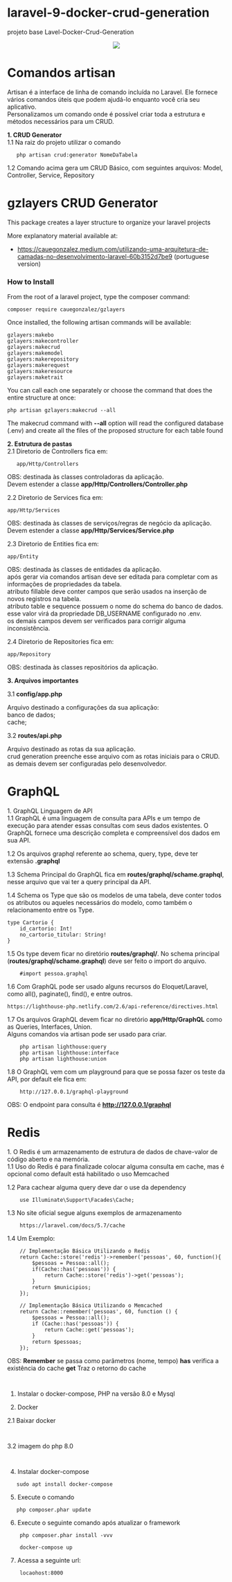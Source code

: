 # laravel-9-docker-crud-generation
projeto base  Lavel-Docker-Crud-Generation

<p align="center"><img src="https://laravel.com/assets/img/components/logo-laravel.svg"></p>
<p align="center"></p>

<h1>Comandos artisan</h1>

Artisan é a interface de linha de comando incluída no Laravel. Ele fornece vários comandos úteis que podem ajudá-lo enquanto você cria seu aplicativo. <br>
Personalizamos um comando onde é possível criar toda a estrutura e métodos necessários para um CRUD.<br>

**1. CRUD Generator** <br>
1.1 Na raiz do projeto utilizar o comando

``` 
   php artisan crud:generator NomeDaTabela
``` 
1.2 Comando acima gera um CRUD Básico, com seguintes arquivos: Model, Controller, Service, Repository


# gzlayers CRUD Generator
This package creates a layer structure to organize your laravel projects

More explanatory material available at: 
  - https://cauegonzalez.medium.com/utilizando-uma-arquitetura-de-camadas-no-desenvolvimento-laravel-60b3152d7be9 (portuguese version)

### How to Install
From the root of a laravel project, type the composer command:

```composer require cauegonzalez/gzlayers```


Once installed, the following artisan commands will be available:
```
gzlayers:makebo
gzlayers:makecontroller
gzlayers:makecrud
gzlayers:makemodel
gzlayers:makerepository
gzlayers:makerequest
gzlayers:makeresource
gzlayers:maketrait
```
You can call each one separately or choose the command that does the entire structure at once:

```php artisan gzlayers:makecrud --all```

The makecrud command with **--all** option will read the configured database (.env) and create all the files of the proposed structure for each table found



**2. Estrutura de pastas** <br>
2.1 Diretorio de Controllers fica em:
``` 
   app/Http/Controllers
``` 

OBS: destinada às classes controladoras da aplicação. <br>
Devem estender a classe **app/Http/Controllers/Controller.php**

2.2 Diretorio de Services fica em:
``` 
app/Http/Services
``` 

OBS: destinada às classes de serviços/regras de negócio da aplicação.<br>
Devem estender a classe **app/Http/Services/Service.php**

2.3 Diretorio de Entities fica em:
``` 
app/Entity
``` 

OBS: destinada às classes de entidades da aplicação. <br>
após gerar via comandos artisan deve ser editada para completar com as informações de propriedades da tabela.<br>
atributo fillable deve conter campos que serão usados na inserção de novos registros na tabela.<br>
atributo table e sequence possuem o nome do schema do banco de dados. esse valor virá da propriedade DB_USERNAME configurado no .env.<br>
os demais campos devem ser verificados para corrigir alguma inconsistência.<br>

2.4 Diretorio de Repositories fica em:
``` 
app/Repository
``` 

OBS: destinada às classes repositórios da aplicação.

**3. Arquivos importantes** <br>

3.1 **config/app.php**

Arquivo destinado a configurações da sua aplicação: <br>
banco de dados; <br>
cache;<br>

3.2 **routes/api.php**

Arquivo destinado as rotas da sua aplicação.<br>
crud generation preenche esse arquivo com as rotas iniciais para o CRUD. as demais devem ser configuradas pelo desenvolvedor.

<h1>GraphQL</h1>
1. GraphQL Linguagem de API <br>
1.1 GraphQL é uma linguagem de consulta para APIs e um tempo de execução para atender essas consultas com seus dados existentes.
O GraphQL fornece uma descrição completa e compreensível dos dados em sua API. <br>

1.2 Os arquivos graphql referente ao schema, query, type, deve ter extensão **.graphql** <br>

1.3 Schema Principal do GraphQL fica em **routes/graphql/schame.graphql**, nesse arquivo que vai ter a query principal da API.

1.4 Schema os Type que são os modelos de uma tabela, deve conter todos os atributos ou aqueles necessários do modelo, como também o relacionamento entre os Type.
```
type Cartorio {
    id_cartorio: Int!
    no_cartorio_titular: String!
}
```

1.5 Os type devem ficar no diretório **routes/graphql/**. No schema principal (**routes/graphql/schame.graphql**) deve ser feito o import do arquivo.
``` 
    #import pessoa.graphql
```
1.6 Com GraphQL pode ser usado alguns recursos do Eloquet/Laravel, como all(), paginate(), find(), e entre outros.
```
https://lighthouse-php.netlify.com/2.6/api-reference/directives.html
```
1.7 Os arquivos GraphQL devem ficar no diretório **app/Http/GraphQL** como as Queries, Interfaces, Union. <br>
Alguns comandos via artisan pode ser usado para criar.
```
    php artisan lighthouse:query
    php artisan lighthouse:interface
    php artisan lighthouse:union
```
1.8 O GraphQL vem com um playground para que se possa fazer os teste da API, por default ele fica em:
```
    http://127.0.0.1/graphql-playground
```
OBS: O endpoint para consulta é **http://127.0.0.1/graphql**

<h1>Redis</h1>
1. O Redis é um armazenamento de estrutura de dados de chave-valor de código aberto e na memória. <br>
1.1 Uso do Redis é para finalizade colocar alguma consulta em cache, mas é opcional como default está habilitado o uso Memcached

1.2 Para cachear alguma query deve dar o use da dependency
``` 
    use Illuminate\Support\Facades\Cache;
```
1.3 No site oficial segue alguns exemplos de armazenamento
``` 
    https://laravel.com/docs/5.7/cache
```
1.4 Um Exemplo:
``` 
    // Implementação Básica Utilizando o Redis
    return Cache::store('redis')->remember('pessoas', 60, function(){
        $pessoas = Pessoa::all();
        if(Cache::has('pessoas')) {
            return Cache::store('redis')->get('pessoas');
        }
        return $municipios;
    });
    
    // Implementação Básica Utilizando o Memcached
    return Cache::remember('pessoas', 60, function () {
        $pessoas = Pessoa::all();
        if (Cache::has('pessoas')) {
            return Cache::get('pessoas');
        }
        return $pessoas;
    });
```
OBS: **Remember** se passa como parâmetros (nome, tempo)
     **has** verifica a existência do cache
     **get** Traz o retorno do cache

```
```

```
```
1. Instalar o docker-compose, PHP na versão 8.0 e Mysql

2. Docker

2.1 Baixar docker
``` 
  
```
3.2 imagem do php 8.0
``` 
   
```

4. Instalar docker-compose
``` 
   sudo apt install docker-compose
```

5. Execute o comando
``` 
   php composer.phar update
``` 
6. Execute o seguinte comando após atualizar o framework
``` 
    php composer.phar install -vvv
``` 
``` 
    docker-compose up
``` 
7. Acessa a seguinte url:
``` 
    locaohost:8000
``` 

